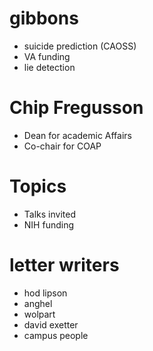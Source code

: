 # gibbons

+ suicide prediction (CAOSS)
+ VA funding
+ lie detection


# Chip Fregusson

+ Dean for academic Affairs
+ Co-chair for COAP

# Topics

+ Talks invited
+ NIH funding

 
# letter writers

+ hod lipson
+ anghel
+ wolpart
+ david exetter
+ campus people



